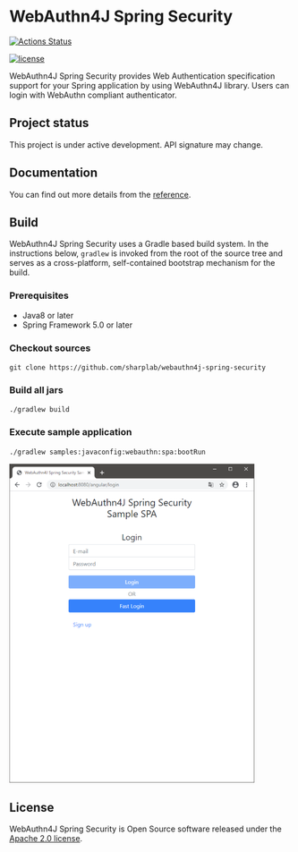 # WebAuthn4J Spring Security

[![Actions Status](https://github.com/sharplab/webauthn4j-spring-security/workflows/CI/badge.svg)](https://github.com/sharplab/webauthn4j-spring-security/actions)
<!-- [![Coverage](https://sonarcloud.io/api/project_badges/measure?project=webauthn4j-spring-security&metric=coverage)](https://sonarcloud.io/dashboard?id=webauthn4j-spring-security) -->
[![license](https://img.shields.io/github/license/sharplab/webauthn4j-spring-security.svg)](https://github.com/sharplab/webauthn4j-spring-security/blob/master/LICENSE.txt)

WebAuthn4J Spring Security provides Web Authentication specification support for your Spring application by using WebAuthn4J library.
Users can login with WebAuthn compliant authenticator.

## Project status

This project is under active development. API signature may change.

## Documentation

You can find out more details from the [reference](https://sharplab.github.io/webauthn4j-spring-security/en/).

## Build

WebAuthn4J Spring Security uses a Gradle based build system.
In the instructions below, `gradlew` is invoked from the root of the source tree and serves as a cross-platform,
self-contained bootstrap mechanism for the build.

### Prerequisites

- Java8 or later
- Spring Framework 5.0 or later

### Checkout sources

```
git clone https://github.com/sharplab/webauthn4j-spring-security
```

### Build all jars

```
./gradlew build
```

### Execute sample application

```
./gradlew samples:javaconfig:webauthn:spa:bootRun
```

![Login view](./docs/src/reference/asciidoc/en/images/login.png "Login view")

## License

WebAuthn4J Spring Security is Open Source software released under the
[Apache 2.0 license](http://www.apache.org/licenses/LICENSE-2.0.html).
